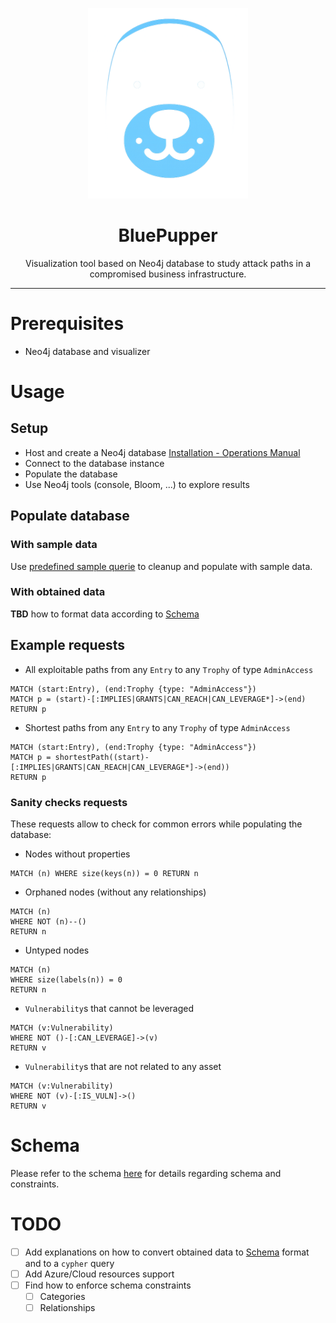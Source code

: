 <p align="center"><img src="./bluepupper.png" width="256" alt="BluePupper"></p>

<h1 align="center">BluePupper</h1>

<p align="center">Visualization tool based on Neo4j database to study attack paths in a compromised business infrastructure.</p>

<hr>

# Prerequisites
- Neo4j database and visualizer

# Usage
## Setup
- Host and create a Neo4j database [Installation - Operations Manual](https://neo4j.com/docs/operations-manual/current/installation/)
- Connect to the database instance
- Populate the database
- Use Neo4j tools (console, Bloom, ...) to explore results

## Populate database
### With sample data
Use [predefined sample querie](queries/sample_data.cypher) to cleanup and populate with sample data.
### With obtained data
**TBD** how to format data according to [Schema](Schema.md)

## Example requests
- All exploitable paths from any `Entry` to any `Trophy` of type `AdminAccess`
```cypher
MATCH (start:Entry), (end:Trophy {type: "AdminAccess"})
MATCH p = (start)-[:IMPLIES|GRANTS|CAN_REACH|CAN_LEVERAGE*]->(end)
RETURN p
```
- Shortest paths from any `Entry` to any `Trophy` of type `AdminAccess`
```cypher
MATCH (start:Entry), (end:Trophy {type: "AdminAccess"})
MATCH p = shortestPath((start)-[:IMPLIES|GRANTS|CAN_REACH|CAN_LEVERAGE*]->(end))
RETURN p
```
### Sanity checks requests
These requests allow to check for common errors while populating the database:
- Nodes without properties
```cypher
MATCH (n) WHERE size(keys(n)) = 0 RETURN n
```
- Orphaned nodes (without any relationships)
```cypher
MATCH (n)
WHERE NOT (n)--()
RETURN n
```
- Untyped nodes
```cypher
MATCH (n)
WHERE size(labels(n)) = 0
RETURN n
```
- `Vulnerability`s that cannot be leveraged
```cypher
MATCH (v:Vulnerability)
WHERE NOT ()-[:CAN_LEVERAGE]->(v)
RETURN v
```
- `Vulnerability`s that are not related to any asset
```cypher
MATCH (v:Vulnerability)
WHERE NOT (v)-[:IS_VULN]->()
RETURN v
```


# Schema
Please refer to the schema [here](Schema.md) for details regarding schema and constraints.

# TODO
- [ ] Add explanations on how to convert obtained data to [Schema](Schema.md) format and to a `cypher` query
- [ ] Add Azure/Cloud resources support
- [ ] Find how to enforce schema constraints
	- [ ] Categories
	- [ ] Relationships